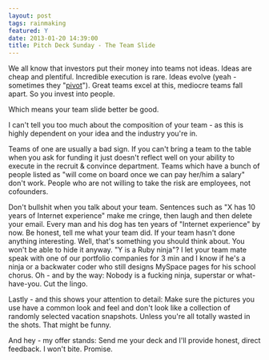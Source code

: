 ```yaml
---
layout: post
tags: rainmaking
featured: Y
date: 2013-01-20 14:39:00
title: Pitch Deck Sunday - The Team Slide
---
```

We all know that investors put their money into teams not ideas. Ideas are cheap and plentiful. Incredible execution is rare. Ideas evolve (yeah - sometimes they "[pivot](http://theheretic.me/2012/11/22/pivot-my-ass/)"). Great teams excel at this, mediocre teams fall apart. So you invest into people.

Which means your team slide better be good.

I can't tell you too much about the composition of your team - as this is highly dependent on your idea and the industry you're in.

Teams of one are usually a bad sign. If you can't bring a team to the table when you ask for funding it just doesn't reflect well on your ability to execute in the recruit & convince department. Teams which have a bunch of people listed as "will come on board once we can pay her/him a salary" don't work. People who are not willing to take the risk are employees, not cofounders.

Don't bullshit when you talk about your team. Sentences such as "X has 10 years of Internet experience" make me cringe, then laugh and then delete your email. Every man and his dog has ten years of "Internet experience" by now. Be honest, tell me what your team did. If your team hasn't done anything interesting. Well, that's something you should think about. You won't be able to hide it anyway. "Y is a Ruby ninja"? I let your team mate speak with one of our portfolio companies for 3 min and I know if he's a ninja or a backwater coder who still designs MySpace pages for his school chorus. Oh - and by the way: Nobody is a fucking ninja, superstar or what-have-you. Cut the lingo.

Lastly - and this shows your attention to detail: Make sure the pictures you use have a common look and feel and don't look like a collection of randomly selected vacation snapshots. Unless you're all totally wasted in the shots. That might be funny.

And hey - my offer stands: Send me your deck and I'll provide honest, direct feedback. I won't bite. Promise.